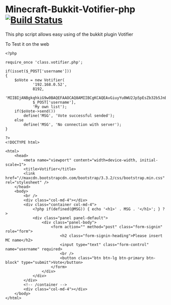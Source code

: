 Minecraft-Bukkit-Votifier-php [![Build Status](https://travis-ci.org/OrbitronDev/VotifierPHP.svg?branch=master)](https://travis-ci.org/OrbitronDev/VotifierPHP)
=================
This php script allows easy using of the bukkit plugin Votifier

To Test it on the web
```html+php
<?php

require_once 'class.votifier.php';

if(isset($_POST['username']))
{
	$oVote = new Votifier(
			'192.168.0.52',
			8192,
			'MIIBIjANBgkqhkiG9w0BAQEFAAOCAQ8AMIIBCgKCAQEAvGiuyYu0WU2Jp5pEsZb32b5JnBzFQDh8ihzdoK0gQCQLFZ7SRE9kCq5jOmpUdnXX9Zvdx0S3a8/iVI2N2cldERtD55Um90OTlzhXBrW4gCl0MlBZLkOW4pzXPOJ8a3UwGwSzBtlwwb+0dl4Vmy8xon3YbZeHC3mUKjbxo/x3RPys4S1psxKXldU4jRFx55ifBnhc8zyfykCt3CXUAPMTAK+nNdIXJQ6ZOQFJPQ1tP6mUHb/8AAI+IoMMKsXPTAU1+ZP6wvxy3dQcBHU0vw44NwckcY7AKSsuxqBIcbLaadbjNZfS1Ts1OWmk5bN0RKj/sC2LHmcIVzHXMwVBH5ynbwIDAQAB',
			$_POST['username'],
			'My own list');
	if($oVote->send())
		define('MSG', 'Vote successful sended');
	else
		define('MSG', 'No connection with server');
}

?>
<!DOCTYPE html>

<html>
	<head>
		<meta name="viewport" content="width=device-width, initial-scale=1">
		<title>Votifier</title>
		<link href="//maxcdn.bootstrapcdn.com/bootstrap/3.3.2/css/bootstrap.min.css" rel="stylesheet" />
	</head>
	<body>
		<br />
		<div class="col-md-4"></div>
		<div class="container col-md-4">
			<?php if(defined(@MSG)) { echo '<h1>' . MSG . '</h1>'; } ?>
			<div class="panel panel-default">
				<div class="panel-body">
					<form action="" method="post" class="form-signin" role="form">
						<h2 class="form-signin-heading">Please insert MC name</h2>
						<input type="text" class="form-control"  name="username" required>
						<br />
						<button class="btn btn-lg btn-primary btn-block" type="submit">Vote</button>
					</form>
				</div>
			</div>
		</div>
		<!-- /container -->
		<div class="col-md-4"></div>
	</body>
</html>
```
